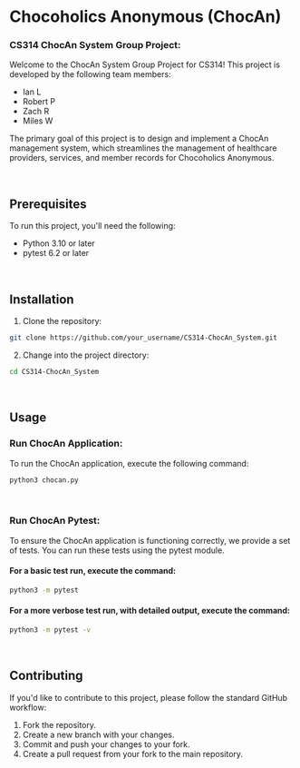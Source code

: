 # Chocoholics Anonymous (ChocAn)
### CS314 ChocAn System Group Project:
Welcome to the ChocAn System Group Project for CS314! This project is developed by the following team members:

* Ian L
* Robert P
* Zach R
* Miles W


The primary goal of this project is to design and implement a ChocAn management system, which streamlines the management of healthcare providers, services, and member records for Chocoholics Anonymous.

<br> 

## Prerequisites
To run this project, you'll need the following:

* Python 3.10 or later
* pytest 6.2 or later

<br>

## Installation
1. Clone the repository:
```bash
git clone https://github.com/your_username/CS314-ChocAn_System.git
```

2. Change into the project directory:
```bash
cd CS314-ChocAn_System
```

<br>

## Usage
### Run ChocAn Application:
To run the ChocAn application, execute the following command:
```bash
python3 chocan.py
```

<br>

### Run ChocAn Pytest:
To ensure the ChocAn application is functioning correctly, we provide a set of tests. You can run these tests using the pytest module.

#### For a basic test run, execute the command:
```bash
python3 -m pytest
```

#### For a more verbose test run, with detailed output, execute the command:
```bash
python3 -m pytest -v
```

<br>

## Contributing
If you'd like to contribute to this project, please follow the standard GitHub workflow:

1. Fork the repository.
2. Create a new branch with your changes.
3. Commit and push your changes to your fork.
4. Create a pull request from your fork to the main repository.
